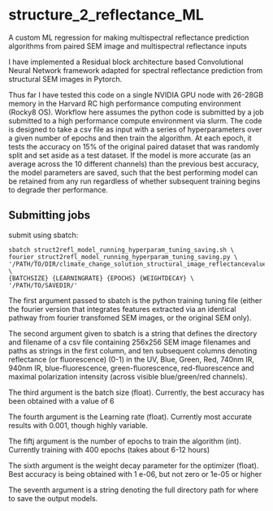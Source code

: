 # structure_2_reflectance_ML
A custom ML regression for making multispectral reflectance prediction algorithms from paired SEM image and multispectral reflectance inputs

I have implemented a Residual block architecture based Convolutional Neural Network framework adapted for spectral reflectance prediction from structural SEM images in Pytorch.

Thus far I have tested this code on a single NVIDIA GPU node with 26-28GB memory in the Harvard RC high performance computing environment (Rocky8 OS). Workflow here assumes the python code is submitted by a job submitted to a high performance compute environment via slurm.
The code is designed to take a csv file as input with a series of hyperparameters over a given number of epochs and then train the algorithm. At each epoch, it tests the accuracy on 15% of the original paired dataset that was randomly split and set aside as a test dataset.
If the model is more accurate (as an average across the 10 different channels) than the previous best accuracy, the model parameters are saved, such that the best performing model can be retained from any run regardless of whether subsequent training begins to degrade ther performance.


## Submitting jobs
submit using sbatch:
```
sbatch struct2refl_model_running_hyperparam_tuning_saving.sh \
fourier_struct2refl_model_running_hyperparam_tuning_saving.py \
'/PATH/TO/DIR/climate_change_solution_structural_image_reflectancevalues_dataset_updatedstructural_prunedmagnification.csv' \
{BATCHSIZE} {LEARNINGRATE} {EPOCHS} {WEIGHTDECAY} \
'/PATH/TO/SAVEDIR/'
```
The first argument passed to sbatch is the python training tuning file (either the fourier version that integrates features extracted via an identical pathway from fourier transfomed SEM images, or the original SEM only).

The second argument given to sbatch is a string that defines the directory and filename of a csv file containing 256x256 SEM image filenames and paths as strings in the first column, and ten subsequent columns denoting reflectance (or fluorescence) (0-1) in the UV, Blue, Green, Red, 740nm IR, 940nm IR, blue-fluorescence, green-fluorescence, red-fluorescence and maximal polarization intensity (across visible blue/green/red channels).

The third argument is the batch size (float). Currently, the best accuracy has been obtained with a value of 6

The fourth argument is the Learning rate (float). Currently most accurate results with 0.001, though highly variable.

The fiftj argument is the number of epochs to train the algorithm (int). Currently training with 400 epochs (takes about 6-12 hours)

The sixth argument is the weight decay parameter for the optimizer (float). Best accuracy is being obtained with 1 e-06, but not zero or 1e-05 or higher

The seventh argument is a string denoting the full directory path for where to save the output models.

